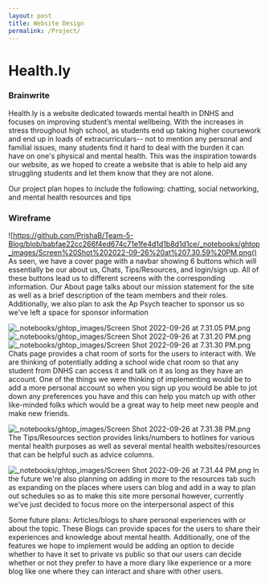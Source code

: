 ```yaml
---
layout: post
title: Website Design
permalink: /Project/
---
```

# Health.ly

### Brainwrite

Health.ly is a website dedicated towards mental health in DNHS and focuses on improving student’s mental wellbeing. With the increases in stress throughout high school, as students end up taking higher coursework and end up in loads of extracurriculars-- not to mention any personal and familial issues, many students find it hard to deal with the burden it can have on one's physical and mental health. This was the inspiration towards our website, as we hoped to create a website that is able to help aid any struggling students and let them know that they are not alone. 

Our project plan hopes to include the following: chatting, social networking, and mental health resources and tips

### Wireframe
![https://github.com/PrishaB/Team-5-Blog/blob/babfae22cc266f4ed674c71e1fe4d1d1b8d1d1ce/_notebooks/ghtop_images/Screen%20Shot%202022-09-26%20at%207.30.59%20PM.png()
As seen, we have a cover page with a navbar showing 6 buttons which will essentially be our about us, Chats, Tips/Resources, and login/sign up. All of these buttons lead us to different screens with the corresponding information. 
Our About page talks about our mission statement for the site as well as a brief description of the team members and their roles. Additionally, we also plan to ask the Ap Psych teacher to sponsor us so we've left a space for sponsor information

![_notebooks/ghtop_images/Screen Shot 2022-09-26 at 7.31.05 PM.png]()
![_notebooks/ghtop_images/Screen Shot 2022-09-26 at 7.31.20 PM.png]()
![_notebooks/ghtop_images/Screen Shot 2022-09-26 at 7.31.30 PM.png]()
Chats page provides a chat room of sorts for the users to interact with. We are thinking of potentially adding a school wide chat room so that any student from DNHS can access it and talk on it as long as they have an account. One of the things we were thinking of implementing would be to add a more personal account so when you sign up you would be able to jot down any preferences you have and this can help you match up with other like-minded folks which would be a great way to help meet new people and make new friends.

![_notebooks/ghtop_images/Screen Shot 2022-09-26 at 7.31.38 PM.png]()
The Tips/Resources section provides links/numbers to hotlines for various mental health purposes as well as several mental health websites/resources that can be helpful such as advice columns.

![_notebooks/ghtop_images/Screen Shot 2022-09-26 at 7.31.44 PM.png]()
In the future we're also planning on adding in more to the resources tab such as expanding on the places where users can blog and add in a way to plan out schedules so as to make this site more personal however, currently we've just decided to focus more on the interpersonal aspect of this 

Some future plans: Articles/blogs to share personal experiences with or about the topic. These Blogs can provide spaces for the users to share their experiences and knowledge about mental health. Additionally, one of the features we hope to implement would be adding an option to decide whether to have it set to private vs public so that our users can decide whether or not they prefer to have a more diary like experience or a more blog like one where they can interact and share with other users.